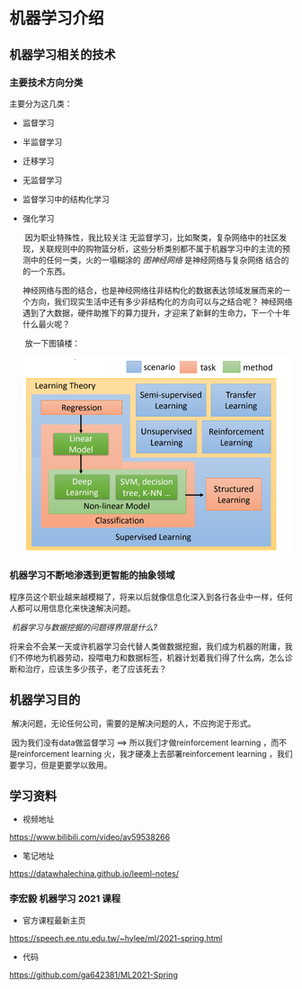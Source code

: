 # 机器学习介绍

## 机器学习相关的技术

### 主要技术方向分类

主要分为这几类：

   * 监督学习
   * 半监督学习

* 迁移学习

* 无监督学习

* 监督学习中的结构化学习

* 强化学习

  ​         因为职业特殊性，我比较关注 无监督学习，比如聚类，复杂网络中的社区发现，关联规则中的购物篮分析，这些分析类别都不属于机器学习中的主流的预测中的任何一类，火的一塌糊涂的 *图神经网络* 是神经网络与复杂网络 结合的的一个东西。

  ​		神经网络与图的结合，也是神经网络往非结构化的数据表达领域发展而来的一个方向，我们现实生活中还有多少非结构化的方向可以与之结合呢？ 神经网络遇到了大数据，硬件助推下的算力提升，才迎来了新鲜的生命力，下一个十年什么最火呢？

  ​		放一下图镇楼：

  ![img](Task00.assets/chapter1-50.png)

### 机器学习不断地渗透到更智能的抽象领域

​		 程序员这个职业越来越模糊了，将来以后就像信息化深入到各行各业中一样，任何人都可以用信息化来快速解决问题。

​			*机器学习与数据挖掘的问题得界限是什么?*

​			将来会不会某一天或许机器学习会代替人类做数据挖掘，我们成为机器的附庸，我们不停地为机器劳动，投喂电力和数据标签，机器计划着我们得了什么病，怎么诊断和治疗，应该生多少孩子，老了应该死去？

## 机器学习目的

​	解决问题，无论任何公司，需要的是解决问题的人，不应拘泥于形式。

​	因为我们没有data做监督学习 ==> 所以我们才做reinforcement learning ，而不是reinforcement learning 火，我才硬凑上去部署reinforcement learning ，我们要学习，但是更要学以致用。



## 学习资料

* 视频地址

https://www.bilibili.com/video/av59538266

* 笔记地址

https://datawhalechina.github.io/leeml-notes/

### 李宏毅 机器学习 2021 课程 

* 官方课程最新主页

https://speech.ee.ntu.edu.tw/~hylee/ml/2021-spring.html

* 代码

https://github.com/ga642381/ML2021-Spring







